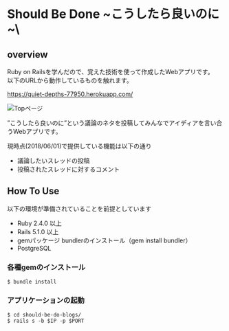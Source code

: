 # Should Be Done \~こうしたら良いのに~\

## overview

Ruby on Railsを学んだので、覚えた技術を使って作成したWebアプリです。  
以下のURLから動作しているものを触れます。

https://quiet-depths-77950.herokuapp.com/

![Topページ](https://user-images.githubusercontent.com/8188920/41164047-33e00332-6b75-11e8-860a-d0660d23b101.png)


”こうしたら良いのに”という議論のネタを投稿してみんなでアイディアを言い合うWebアプリです。

現時点(2018/06/01)で提供している機能は以下の通り

- 議論したいスレッドの投稿
- 投稿されたスレッドに対するコメント

## How To Use

以下の環境が準備されていることを前提としています

- Ruby 2.4.0 以上
- Rails 5.1.0 以上
- gemパッケージ bundlerのインストール（gem install bundler）
- PostgreSQL

### 各種gemのインストール

```
$ bundle install
```

### アプリケーションの起動

```
$ cd should-be-do-blogs/
$ rails s -b $IP -p $PORT
```

